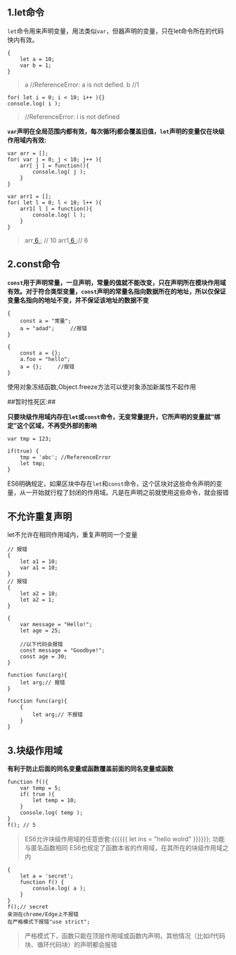 ## 1.let命令

`let`命令用来声明变量，用法类似`var`，但器声明的变量，只在let命令所在的代码快内有效。

```
{
	let a = 10;
	var b = 1;
}
```
> a //ReferenceError: a is not defied.
> b //1

```
for( let i = 0; i < 10; i++ ){}
console.log( i );
```
> //ReferenceError: i is not defined


**`var`声明在全局范围内都有效，每次循环j都会覆盖旧值，`let`声明的变量仅在块级作用域内有效:**
```
var arr = [];
for( var j = 0; j < 10; j++ ){
	arr[ j ] = function(){
		console.log( j );
	}
}

var arr1 = [];
for( let l = 0; l < 10; l++ ){
	arr1[ l ] = function(){
		console.log( l );
	}
}
```

> arr[ 6 ](); // 10
> arr1[ 6 ]();// 6

## 2.const命令 ##

**`const`用于声明常量，一旦声明，常量的值就不能改变，只在声明所在模块作用域有效。对于符合类型变量，`const`声明的常量名指向数据所在的地址，所以仅保证变量名指向的地址不变，并不保证该地址的数据不变**

```
{
	const a = "常量";
	a = "adad";		//报错
}
```

```
{
	const a = {};
	a.foo = "hello";
	a = {};		//报错
}
```

使用对象冻结函数,Object.freeze方法可以使对象添加新属性不起作用


##暂时性死区:##

**只要块级作用域内存在`let`或`const`命令，无变常量提升，它所声明的变量就“绑定”这个区域，不再受外部的影响**

```
var tmp = 123;

if(true) {
	tmp = 'abc'; //ReferenceError
	let tmp;
}
```
ES6明确规定，如果区块中存在`let`和`const`命令，这个区块对这些命令声明的变量，从一开始就行程了封闭的作用域。凡是在声明之前就使用这些命令，就会报错

## 不允许重复声明 ##

let不允许在相同作用域内，重复声明同一个变量
```
// 报错
{
	let a1 = 10;
	var a1 = 10;
}
// 报错
{
	let a2 = 10;
	let a2 = 1;
}

{
	var message = "Hello!";
	let age = 25;

	//以下代码会报错
	const message = "Goodbye!";
	const age = 30;
}

function func(arg){
	let arg;// 报错
}

function func(arg){
	{
		let arg;// 不报错
	}
}
```

## 3.块级作用域 ##

**有利于防止后面的同名变量或函数覆盖前面的同名变量或函数**

```
function f(){
	var temp = 5;
	if( true ){
		let temp = 10;
	}
	console.log( temp );
}
f(); // 5
```

> ES6允许块级作用域的任意嵌套:{{{{{{ let ins = "hello wolrd" }}}}}}; 功能与匿名函数相同
> ES6也规定了函数本省的作用域，在其所在的块级作用域之内

```
{
	let a = 'secret';
	function f() {
		console.log( a );
	}
}
f();// secret
亲测在chrome/Edge上不报错
在严格模式下报错"use strict";
```

> 严格模式下，函数只能在顶层作用域或函数内声明，其他情况（比如if代码块、循环代码块）的声明都会报错
